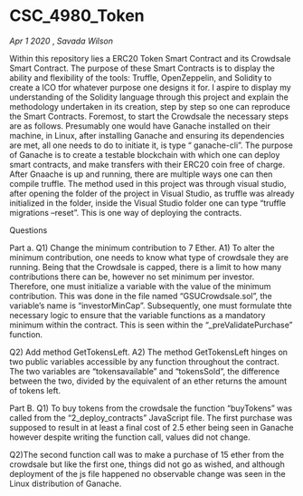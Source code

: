 # CSC_4980_Token
_Apr 1 2020_ ,
_Savada Wilson_

Within this repository lies a ERC20 Token Smart Contract and its Crowdsale Smart Contract. The purpose of these Smart Contracts is to display the ability and flexibility of the tools: Truffle, OpenZeppelin, and Solidity to create a ICO tfor whatever purpose one designs it for. I aspire to display my understanding of the Solidity language through this project and explain the methodology undertaken in its creation, step by step so one can reproduce the Smart Contracts. Foremost, to start the Crowdsale the necessary steps are as follows. Presumably one would have Ganache installed on their machine, in Linux, after installing Ganache and ensuring its dependencies are met, all one needs to do to initiate it, is type “ ganache-cli”. The purpose of Ganache is to create a testable blockchain with which one can deploy smart contracts, and make transfers with their ERC20 coin free of charge. After Gnaache is up and running, there are multiple ways one can then compile truffle. The method used in this project was through visual studio, after opening the folder of the project in Visual Studio, as truffle was already initialized in the folder, inside the Visual Studio folder one can type “truffle migrations –reset”. This is one way of deploying the contracts. 

Questions

Part a.
Q1) Change the minimum contribution to 7 Ether.
A1) To alter the minimum contribution, one needs to know what type of crowdsale they are running. Being that the Crowdsale is capped, there is a limit to how many contributions there can be, however no set minimum per investor. Therefore, one must initialize a variable with the value of the minimum contribution.  This was done in the file named “GSUCrowdsale.sol”, the variable’s name is “investorMinCap”. Subsequently, one must formulate thte necessary logic to ensure that the variable functions as a mandatory minimum within the contract.  This is seen within the “_preValidatePurchase” function.

Q2) Add method GetTokensLeft.
A2)  The method GetTokensLeft hinges on two public variables accessible by any function throughout the contract. The two variables are “tokensavailable” and “tokensSold”, the difference between the two, divided by the equivalent  of an ether returns the amount of tokens left.


Part B.
Q1)  To buy tokens from the crowdsale the function “buyTokens” was called from the “2_deploy_contracts” JavaScript file.  The first purchase was supposed to result in at least a final cost of 2.5 ether being seen in Ganache however despite writing the function call, values did not change.

Q2)The second function call was to make a purchase of 15 ether from the crowdsale but like the first one, things did not go as wished, and although deployment of the js file happened no observable change was seen in the Linux distribution of Ganache.
